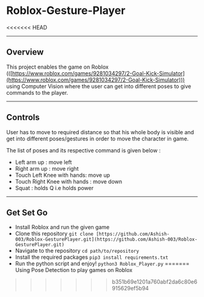 # Roblox-Gesture-Player
<<<<<<< HEAD

---

## Overview

This project enables the game on Roblox (([https://www.roblox.com/games/9281034297/2-Goal-Kick-Simulator](https://www.roblox.com/games/9281034297/2-Goal-Kick-Simulator))) using Computer Vision where the user can get into different poses to give commands to the player.

---

## Controls

User has to move to required distance so that his whole body is visible and get into different poses/gestures in order to move the character in game.

The list of poses and its respective command is given below : 

- Left arm up :  move left
- Right arm up : move right
- Touch Left Knee  with hands: move up
- Touch Right Knee with hands : move down
- Squat : holds Q i.e holds power

---

## Get Set Go

- Install Roblox and run the given game
- Clone this repository 
`git clone [https://github.com/Ashish-003/Roblox-GesturePlayer.git](https://github.com/Ashish-003/Roblox-GesturePlayer.git)`
- Navigate to the repository 
`cd path/to/repository`
- Install the required packages
`pip3 install requirements.txt`
- Run the python script and enjoy!
`python3 Roblox_Player.py`
=======
Using Pose Detection to play games on Roblox
>>>>>>> b351b69e1201a760abf2da6c80e6915629ef5b94
